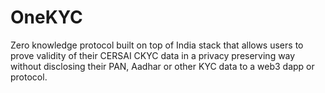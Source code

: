 # OneKYC
Zero knowledge protocol built on top of India stack that allows users to prove validity of their CERSAI CKYC data in a privacy preserving way without disclosing their PAN, Aadhar or other KYC data to a web3 dapp or protocol. 
